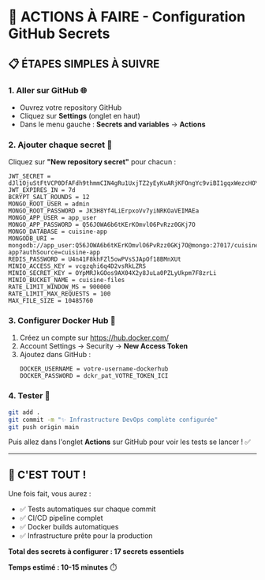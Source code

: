 # 🎯 ACTIONS À FAIRE - Configuration GitHub Secrets

## 📋 ÉTAPES SIMPLES À SUIVRE

### 1. **Aller sur GitHub** 🌐
- Ouvrez votre repository GitHub
- Cliquez sur **Settings** (onglet en haut)
- Dans le menu gauche : **Secrets and variables** → **Actions**

### 2. **Ajouter chaque secret** 🔐
Cliquez sur **"New repository secret"** pour chacun :

```
JWT_SECRET = dJl1OjuStFtVCP0DfAFdh9thmmCIN4gRu1UxjTZ2yEyKuARjKFOngYc9viBI1gqxWezcHOYw/0WlgoY7zrNmtQ==
JWT_EXPIRES_IN = 7d
BCRYPT_SALT_ROUNDS = 12
MONGO_ROOT_USER = admin
MONGO_ROOT_PASSWORD = JK3H8Yf4LiErpxoVv7yiNRKOaVEIMAEa
MONGO_APP_USER = app_user
MONGO_APP_PASSWORD = Q56JOWA6b6tKErKOmvlO6PvRzz0GKj7O
MONGO_DATABASE = cuisine-app
MONGODB_URI = mongodb://app_user:Q56JOWA6b6tKErKOmvlO6PvRzz0GKj7O@mongo:27017/cuisine-app?authSource=cuisine-app
REDIS_PASSWORD = U4n41F8khFZl5owPVsSJApOf18BMnXUt
MINIO_ACCESS_KEY = vcgzqhi6q4D2vsRkLZRS
MINIO_SECRET_KEY = OYpMRJkGOos9AX04X2y8JuLa0PZLyUkpm7F8zrLi
MINIO_BUCKET_NAME = cuisine-files
RATE_LIMIT_WINDOW_MS = 900000
RATE_LIMIT_MAX_REQUESTS = 100
MAX_FILE_SIZE = 10485760
```

### 3. **Configurer Docker Hub** 🐳
1. Créez un compte sur https://hub.docker.com/
2. Account Settings → Security → **New Access Token**
3. Ajoutez dans GitHub :
   ```
   DOCKER_USERNAME = votre-username-dockerhub
   DOCKER_PASSWORD = dckr_pat_VOTRE_TOKEN_ICI
   ```

### 4. **Tester** 🧪
```bash
git add .
git commit -m "✨ Infrastructure DevOps complète configurée"
git push origin main
```

Puis allez dans l'onglet **Actions** sur GitHub pour voir les tests se lancer ! ✅

---

## 🎉 C'EST TOUT !

Une fois fait, vous aurez :
- ✅ Tests automatiques sur chaque commit
- ✅ CI/CD pipeline complet
- ✅ Docker builds automatiques
- ✅ Infrastructure prête pour la production

**Total des secrets à configurer : 17 secrets essentiels**

**Temps estimé : 10-15 minutes** ⏱️

